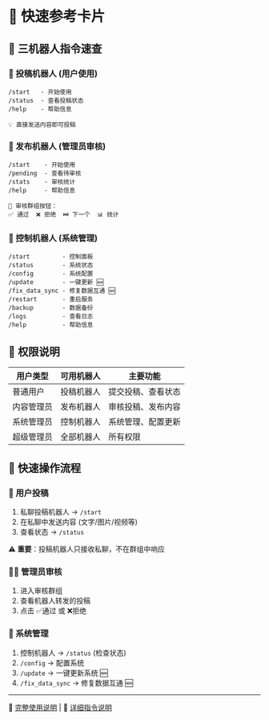 # 🚀 快速参考卡片

## 🤖 三机器人指令速查

### 📝 投稿机器人 (用户使用)
```
/start   - 开始使用
/status  - 查看投稿状态  
/help    - 帮助信息

💡 直接发送内容即可投稿
```

### 📢 发布机器人 (管理员审核)
```
/start    - 开始使用
/pending  - 查看待审核
/stats    - 审核统计
/help     - 帮助信息

🔘 审核群组按钮：
✅ 通过  ❌ 拒绝  ⏭️ 下一个  📊 统计
```

### 🔧 控制机器人 (系统管理)
```
/start         - 控制面板
/status        - 系统状态
/config        - 系统配置
/update        - 一键更新 🆕
/fix_data_sync - 修复数据互通 🆕
/restart       - 重启服务
/backup        - 数据备份
/logs          - 查看日志
/help          - 帮助信息
```

## 🎯 权限说明

| 用户类型 | 可用机器人 | 主要功能 |
|----------|-----------|----------|
| 普通用户 | 投稿机器人 | 提交投稿、查看状态 |
| 内容管理员 | 发布机器人 | 审核投稿、发布内容 |
| 系统管理员 | 控制机器人 | 系统管理、配置更新 |
| 超级管理员 | 全部机器人 | 所有权限 |

## 📱 快速操作流程

### 👤 用户投稿
1. 私聊投稿机器人 → `/start`
2. 在私聊中发送内容 (文字/图片/视频等)
3. 查看状态 → `/status`

⚠️ **重要**：投稿机器人只接收私聊，不在群组中响应

### 👨‍💼 管理员审核
1. 进入审核群组
2. 查看机器人转发的投稿
3. 点击 ✅通过 或 ❌拒绝

### 🔧 系统管理
1. 控制机器人 → `/status` (检查状态)
2. `/config` → 配置系统
3. `/update` → 一键更新系统 🆕
4. `/fix_data_sync` → 修复数据互通 🆕

---

📖 [完整使用说明](BOT_USAGE_GUIDE.md) | 🤖 [详细指令说明](BOT_COMMANDS_GUIDE.md)